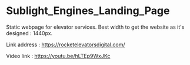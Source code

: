 # Sublight_Engines_Landing_Page

Static webpage for elevator services.
Best width to get the website as it's designed : 1440px.

Link address : https://rocketelevatorsdigital.com/

Video link : https://youtu.be/hLTEp9WxJKc